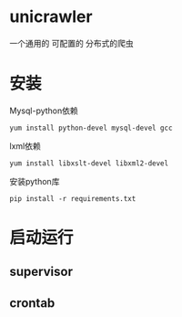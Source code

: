 # unicrawler
一个通用的 可配置的 分布式的爬虫

# 安装
Mysql-python依赖
```
yum install python-devel mysql-devel gcc
```

lxml依赖
```
yum install libxslt-devel libxml2-devel
```

安装python库
```
pip install -r requirements.txt
```

# 启动运行
## supervisor

## crontab